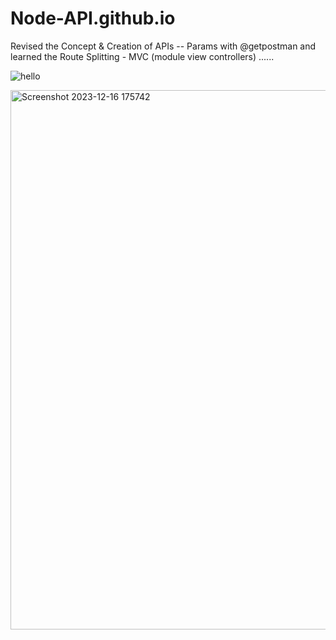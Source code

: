 # Node-API.github.io
Revised the Concept &amp; Creation of APIs -- Params with  @getpostman  and learned the Route Splitting - MVC (module view controllers) ......

![hello](https://github.com/Vimal2023/Node-API.github.io/assets/78069624/40d1dc75-f202-4e03-9c7d-a22769497bb8)


<img width="863" alt="Screenshot 2023-12-16 175742" src="https://github.com/Vimal2023/Node-API.github.io/assets/78069624/93518e91-a3d5-4dc2-8514-28515dca2400">
